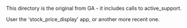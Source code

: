 This directory is the original from GA - it includes calls to active_support. 

User the 'stock_price_display' app, or another more recent one.
